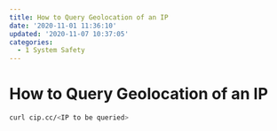 ```yaml
---
title: How to Query Geolocation of an IP
date: '2020-11-01 11:36:10'
updated: '2020-11-07 10:37:05'
categories:
  - 1 System Safety
---
```

# How to Query Geolocation of an IP

```sh
curl cip.cc/<IP to be queried>
```
